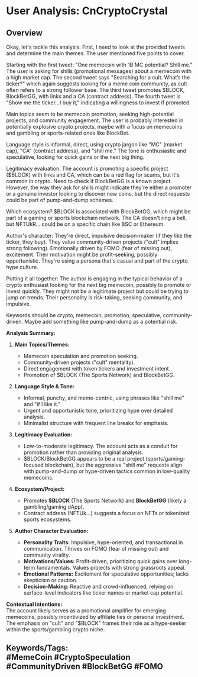 # User Analysis: CnCryptoCrystal

## Overview

<think>
Okay, let's tackle this analysis. First, I need to look at the provided tweets and determine the main themes. The user mentioned five points to cover.

Starting with the first tweet: "One memecoin with 1B MC potential? Shill me." The user is asking for shills (promotional messages) about a memecoin with a high market cap. The second tweet says "Searching for a cult. What’s the ticker?" which again suggests looking for a meme coin community, as cult often refers to a strong follower base. The third tweet promotes $BLOCK, BlockBetGG, with links and a CA (contract address). The fourth tweet is "Show me the ticker...I buy it," indicating a willingness to invest if promoted.

Main topics seem to be memecoin promotion, seeking high-potential projects, and community engagement. The user is probably interested in potentially explosive crypto projects, maybe with a focus on memecoins and gambling or sports-related ones like BlockBet.

Language style is informal, direct, using crypto jargon like "MC" (market cap), "CA" (contract address), and "shill me." The tone is enthusiastic and speculative, looking for quick gains or the next big thing. 

Legitimacy evaluation: The account is promoting a specific project ($BLOCK) with links and CA, which can be a red flag for scams, but it's common in crypto. Need to check if BlockBetGG is a known project. However, the way they ask for shills might indicate they're either a promoter or a genuine investor looking to discover new coins, but the direct requests could be part of pump-and-dump schemes.

Which ecosystem? $BLOCK is associated with BlockBetGG, which might be part of a gaming or sports blockchain network. The CA doesn't ring a bell, but NFTUkR... could be on a specific chain like BSC or Ethereum.

Author's character: They're direct, impulsive decision-maker (if they like the ticker, they buy). They value community-driven projects ("cult" implies strong following). Emotionally driven by FOMO (fear of missing out), excitement. Their motivation might be profit-seeking, possibly opportunistic. They're using a persona that's casual and part of the crypto hype culture.

Putting it all together: The author is engaging in the typical behavior of a crypto enthusiast looking for the next big memecoin, possibly to promote or invest quickly. They might not be a legitimate project but could be trying to jump on trends. Their personality is risk-taking, seeking community, and impulsive.

Keywords should be crypto, memecoin, promotion, speculative, community-driven. Maybe add something like pump-and-dump as a potential risk.
</think>

**Analysis Summary:**  

1. **Main Topics/Themes:**  
   - Memecoin speculation and promotion seeking.  
   - Community-driven projects ("cult" mentality).  
   - Direct engagement with token tickers and investment intent.  
   - Promotion of $BLOCK (The Sports Network) and BlockBetGG.  

2. **Language Style & Tone:**  
   - Informal, punchy, and meme-centric, using phrases like "shill me" and "if I like it."  
   - Urgent and opportunistic tone, prioritizing hype over detailed analysis.  
   - Minimalist structure with frequent line breaks for emphasis.  

3. **Legitimacy Evaluation:**  
   - Low-to-moderate legitimacy. The account acts as a conduit for promotion rather than providing original analysis.  
   - $BLOCK/BlockBetGG appears to be a real project (sports/gaming-focused blockchain), but the aggressive "shill me" requests align with pump-and-dump or hype-driven tactics common in low-quality memecoins.  

4. **Ecosystem/Project:**  
   - Promotes **$BLOCK** (The Sports Network) and **BlockBetGG** (likely a gambling/gaming dApp).  
   - Contract address (NFTUk...) suggests a focus on NFTs or tokenized sports ecosystems.  

5. **Author Character Evaluation:**  
   - **Personality Traits:** Impulsive, hype-oriented, and transactional in communication. Thrives on FOMO (fear of missing out) and community virality.  
   - **Motivations/Values:** Profit-driven, prioritizing quick gains over long-term fundamentals. Values projects with strong grassroots appeal.  
   - **Emotional Patterns:** Excitement for speculative opportunities; lacks skepticism or caution.  
   - **Decision-Making:** Reactive and crowd-influenced, relying on surface-level indicators like ticker names or market cap potential.  

**Contextual Intentions:**  
The account likely serves as a promotional amplifier for emerging memecoins, possibly incentivized by affiliate ties or personal investment. The emphasis on "cult" and "$BLOCK" frames their role as a hype-seeker within the sports/gambling crypto niche.  

**Keywords/Tags:**  
#MemeCoin #CryptoSpeculation #CommunityDriven #BlockBetGG #FOMO
---
